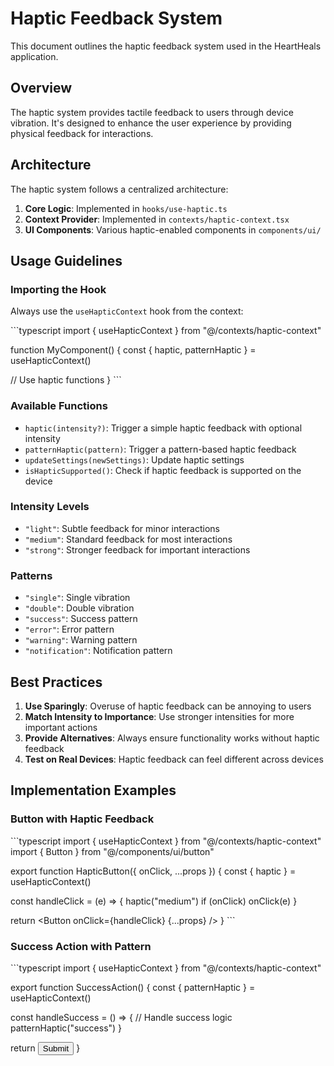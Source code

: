 # Haptic Feedback System

This document outlines the haptic feedback system used in the HeartHeals application.

## Overview

The haptic system provides tactile feedback to users through device vibration. It's designed to enhance the user experience by providing physical feedback for interactions.

## Architecture

The haptic system follows a centralized architecture:

1. **Core Logic**: Implemented in `hooks/use-haptic.ts`
2. **Context Provider**: Implemented in `contexts/haptic-context.tsx`
3. **UI Components**: Various haptic-enabled components in `components/ui/`

## Usage Guidelines

### Importing the Hook

Always use the `useHapticContext` hook from the context:

\`\`\`typescript
import { useHapticContext } from "@/contexts/haptic-context"

function MyComponent() {
  const { haptic, patternHaptic } = useHapticContext()
  
  // Use haptic functions
}
\`\`\`

### Available Functions

- `haptic(intensity?)`: Trigger a simple haptic feedback with optional intensity
- `patternHaptic(pattern)`: Trigger a pattern-based haptic feedback
- `updateSettings(newSettings)`: Update haptic settings
- `isHapticSupported()`: Check if haptic feedback is supported on the device

### Intensity Levels

- `"light"`: Subtle feedback for minor interactions
- `"medium"`: Standard feedback for most interactions
- `"strong"`: Stronger feedback for important interactions

### Patterns

- `"single"`: Single vibration
- `"double"`: Double vibration
- `"success"`: Success pattern
- `"error"`: Error pattern
- `"warning"`: Warning pattern
- `"notification"`: Notification pattern

## Best Practices

1. **Use Sparingly**: Overuse of haptic feedback can be annoying to users
2. **Match Intensity to Importance**: Use stronger intensities for more important actions
3. **Provide Alternatives**: Always ensure functionality works without haptic feedback
4. **Test on Real Devices**: Haptic feedback can feel different across devices

## Implementation Examples

### Button with Haptic Feedback

\`\`\`typescript
import { useHapticContext } from "@/contexts/haptic-context"
import { Button } from "@/components/ui/button"

export function HapticButton({ onClick, ...props }) {
  const { haptic } = useHapticContext()
  
  const handleClick = (e) => {
    haptic("medium")
    if (onClick) onClick(e)
  }
  
  return <Button onClick={handleClick} {...props} />
}
\`\`\`

### Success Action with Pattern

\`\`\`typescript
import { useHapticContext } from "@/contexts/haptic-context"

export function SuccessAction() {
  const { patternHaptic } = useHapticContext()
  
  const handleSuccess = () => {
    // Handle success logic
    patternHaptic("success")
  }
  
  return <button onClick={handleSuccess}>Submit</button>
}
